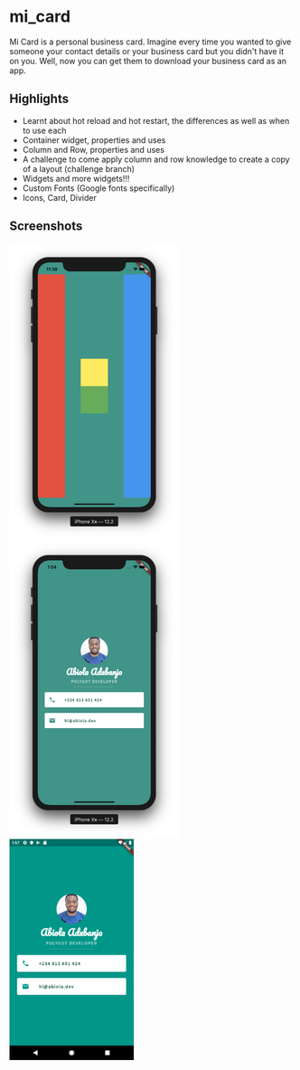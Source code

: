 # mi_card
Mi Card is a personal business card. Imagine every time you wanted to give someone your contact details or your business card but you didn't have it on you. Well, now you can get them to download your business card as an app.

Highlights
-----

+ Learnt about hot reload and hot restart, the differences as well as when to use each
+ Container widget, properties and uses
+ Column and Row, properties and uses
+ A challenge to come apply column and row knowledge to create a copy of a layout (challenge branch)
+ Widgets and more widgets!!!
+ Custom Fonts (Google fonts specifically)
+ Icons, Card, Divider 

Screenshots
-----
<img src='screenshots/challenge-iphone.png' width='300'><img src='screenshots/iphone.png' width='300'><img src='screenshots/android.png' width='220'>
